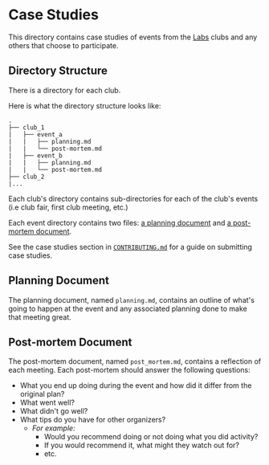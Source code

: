 # Case Studies

This directory contains case studies of events from the [Labs](../meta/labs)
clubs and any others that choose to participate.

## Directory Structure

There is a directory for each club.

Here is what the directory structure looks like:

```
.
├── club_1
|   ├── event_a
|   |   ├── planning.md
|   |   └── post-mortem.md
|   ├── event_b
|   |   ├── planning.md
|   |   └── post-mortem.md
├── club_2
|...
```

Each club's directory contains sub-directories for each of the club's events (i.e
club fair, first club meeting, etc.)

Each event directory contains two files: [a planning document](#planning-document)
and [a post-mortem document](#post-mortem-document).

See the case studies section in
[`CONTRIBUTING.md`](../CONTRIBUTING.md#case-studies) for a guide on submitting
case studies.

## Planning Document

The planning document, named `planning.md`, contains an outline of what's going
to happen at the event and any associated planning done to make that meeting
great.

## Post-mortem Document

The post-mortem document, named `post_mortem.md`, contains a reflection of each
meeting. Each post-mortem should answer the following questions:

- What you end up doing during the event and how did it differ from the original
  plan?
- What went well?
- What didn't go well?
- What tips do you have for other organizers?
  - _For example:_
    - Would you recommend doing or not doing what you did activity?
    - If you would recommend it, what might they watch out for?
    - etc.
